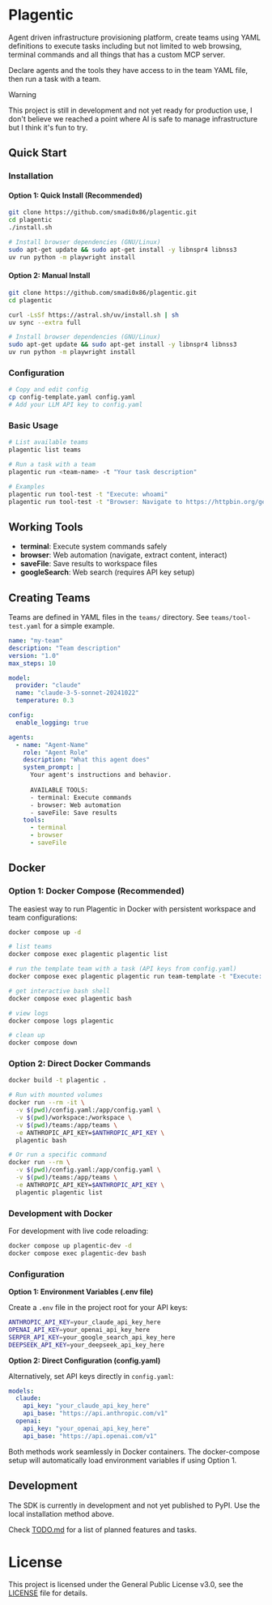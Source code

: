# Plagentic

Agent driven infrastructure provisioning platform, create teams using YAML definitions to execute tasks including but not limited to web browsing, terminal commands and all things that has a custom MCP server.

Declare agents and the tools they have access to in the team YAML file, then run a task with a team.

> [!Warning]
> This project is still in development and not yet ready for production use, I don't believe we reached a point where AI is safe to manage infrastructure but I think it's fun to try.

## Quick Start

### Installation

#### Option 1: Quick Install (Recommended)

```bash
git clone https://github.com/smadi0x86/plagentic.git
cd plagentic
./install.sh

# Install browser dependencies (GNU/Linux)
sudo apt-get update && sudo apt-get install -y libnspr4 libnss3
uv run python -m playwright install
```

#### Option 2: Manual Install

```bash
git clone https://github.com/smadi0x86/plagentic.git
cd plagentic

curl -LsSf https://astral.sh/uv/install.sh | sh
uv sync --extra full

# Install browser dependencies (GNU/Linux)
sudo apt-get update && sudo apt-get install -y libnspr4 libnss3
uv run python -m playwright install
```

### Configuration

```bash
# Copy and edit config
cp config-template.yaml config.yaml
# Add your LLM API key to config.yaml
```

### Basic Usage

```bash
# List available teams
plagentic list teams

# Run a task with a team
plagentic run <team-name> -t "Your task description"

# Examples
plagentic run tool-test -t "Execute: whoami"
plagentic run tool-test -t "Browser: Navigate to https://httpbin.org/get"
```

## Working Tools

- **terminal**: Execute system commands safely
- **browser**: Web automation (navigate, extract content, interact)
- **saveFile**: Save results to workspace files
- **googleSearch**: Web search (requires API key setup)

## Creating Teams

Teams are defined in YAML files in the `teams/` directory. See `teams/tool-test.yaml` for a simple example.

```yaml
name: "my-team"
description: "Team description"
version: "1.0"
max_steps: 10

model:
  provider: "claude"
  name: "claude-3-5-sonnet-20241022"
  temperature: 0.3

config:
  enable_logging: true

agents:
  - name: "Agent-Name"
    role: "Agent Role"
    description: "What this agent does"
    system_prompt: |
      Your agent's instructions and behavior.
      
      AVAILABLE TOOLS:
      - terminal: Execute commands
      - browser: Web automation
      - saveFile: Save results
    tools:
      - terminal
      - browser
      - saveFile
```

## Docker

### Option 1: Docker Compose (Recommended)

The easiest way to run Plagentic in Docker with persistent workspace and team configurations:

```bash
docker compose up -d

# list teams
docker compose exec plagentic plagentic list

# run the template team with a task (API keys from config.yaml)
docker compose exec plagentic plagentic run team-template -t "Execute: whoami"

# get interactive bash shell
docker compose exec plagentic bash

# view logs
docker compose logs plagentic

# clean up
docker compose down
```

### Option 2: Direct Docker Commands

```bash
docker build -t plagentic .

# Run with mounted volumes
docker run --rm -it \
  -v $(pwd)/config.yaml:/app/config.yaml \
  -v $(pwd)/workspace:/workspace \
  -v $(pwd)/teams:/app/teams \
  -e ANTHROPIC_API_KEY=$ANTHROPIC_API_KEY \
  plagentic bash

# Or run a specific command
docker run --rm \
  -v $(pwd)/config.yaml:/app/config.yaml \
  -v $(pwd)/teams:/app/teams \
  -e ANTHROPIC_API_KEY=$ANTHROPIC_API_KEY \
  plagentic plagentic list
```

### Development with Docker

For development with live code reloading:

```bash
docker compose up plagentic-dev -d
docker compose exec plagentic-dev bash
```

### Configuration

**Option 1: Environment Variables (.env file)**

Create a `.env` file in the project root for your API keys:

```bash
ANTHROPIC_API_KEY=your_claude_api_key_here
OPENAI_API_KEY=your_openai_api_key_here
SERPER_API_KEY=your_google_search_api_key_here
DEEPSEEK_API_KEY=your_deepseek_api_key_here
```

**Option 2: Direct Configuration (config.yaml)**

Alternatively, set API keys directly in `config.yaml`:

```yaml
models:
  claude:
    api_key: "your_claude_api_key_here"
    api_base: "https://api.anthropic.com/v1"
  openai:
    api_key: "your_openai_api_key_here" 
    api_base: "https://api.openai.com/v1"
```

Both methods work seamlessly in Docker containers. The docker-compose setup will automatically load environment variables if using Option 1.

## Development

The SDK is currently in development and not yet published to PyPI. Use the local installation method above.

Check [TODO.md](TODO.md) for a list of planned features and tasks.

# License

This project is licensed under the General Public License v3.0, see the [LICENSE](LICENSE) file for details.
